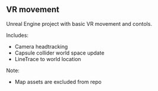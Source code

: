## VR movement 

Unreal Engine project with basic VR movement and contols. 

Includes:
- Camera headtracking
- Capsule collider world space update
- LineTrace to world location

Note:
- Map assets are excluded from repo
